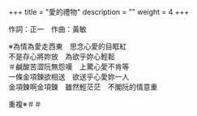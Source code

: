 +++
title = "愛的禮物"
description = ""
weight = 4
+++

作詞：正一　作曲：黃敏   

※為情為愛走西東　思念心愛的目眶紅  
不是存心將妳放　為欲乎妳心輕鬆  
＃鹹酸苦澀阮無怨嘆　上驚心愛不肯等  
一條金項鍊欲相送　欲送乎心愛妳一人  
金項鍊啊金項鍊　雖然輕茫茫　不閣阮的情意重  

重複※＃＃